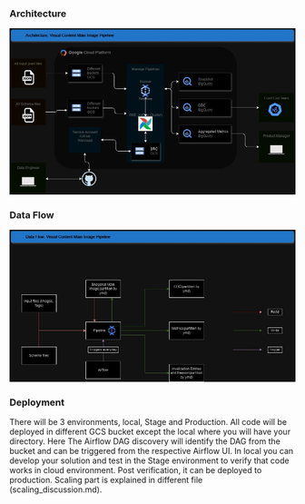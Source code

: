### Architecture

![ALt text](design_images/Architecture.jpg)


### Data Flow

![ALt text](design_images/DataFlow.jpg)

### Deployment

There will be 3 environments, local, Stage and Production. All code will be deployed in different GCS bucket except the local where you will have your directory. Here The Airflow DAG discovery will identify the DAG from the bucket and can be triggered from the respective Airflow UI. In local you can develop your solution and test in the Stage environment to verify that code works in cloud environment. Post verification, it can be deployed to production. Scaling part is explained in different file (scaling_discussion.md).               
